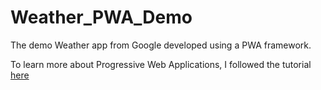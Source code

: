 # Weather_PWA_Demo
The demo Weather app from Google developed using a PWA framework.

To learn more about Progressive Web Applications, I followed the tutorial [here](https://developers.google.com/web/fundamentals/codelabs/your-first-pwapp/)
